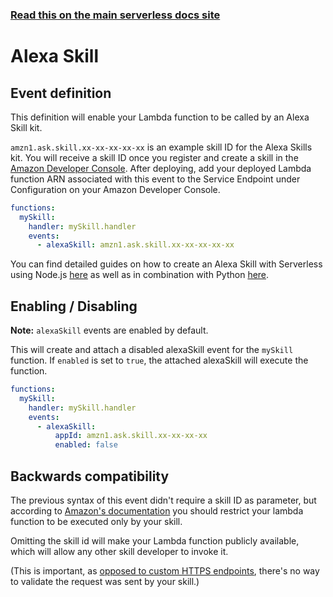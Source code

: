 <!--
title: Serverless Framework - AWS Lambda Events - Alexa Skill
short_title: AWS Lambda Events - Alexa Skill
description: Setting up AWS Alexa Skill Events with AWS Lambda via the Serverless Framework
keywords: ['Serverless Framework', 'AWS Lambda', 'Alexa Skill', 'Alexa events']
-->

<!-- DOCS-SITE-LINK:START automatically generated  -->

### [Read this on the main serverless docs site](https://www.serverless.com/framework/docs/providers/aws/events/alexa-skill)

<!-- DOCS-SITE-LINK:END -->

# Alexa Skill

## Event definition

This definition will enable your Lambda function to be called by an Alexa Skill kit.

`amzn1.ask.skill.xx-xx-xx-xx-xx` is an example skill ID for the Alexa Skills kit. You will receive a skill ID once you register and create a skill in the [Amazon Developer Console](https://developer.amazon.com/).
After deploying, add your deployed Lambda function ARN associated with this event to the Service Endpoint under Configuration on your Amazon Developer Console.

```yml
functions:
  mySkill:
    handler: mySkill.handler
    events:
      - alexaSkill: amzn1.ask.skill.xx-xx-xx-xx-xx
```

You can find detailed guides on how to create an Alexa Skill with Serverless using Node.js [here](https://github.com/serverless/examples/tree/master/aws-node-alexa-skill) as well as in combination with Python [here](https://github.com/serverless/examples/tree/master/aws-python-alexa-skill).

## Enabling / Disabling

**Note:** `alexaSkill` events are enabled by default.

This will create and attach a disabled alexaSkill event for the `mySkill` function. If `enabled` is set to `true`, the attached alexaSkill will execute the function.

```yaml
functions:
  mySkill:
    handler: mySkill.handler
    events:
      - alexaSkill:
          appId: amzn1.ask.skill.xx-xx-xx-xx
          enabled: false
```

## Backwards compatibility

The previous syntax of this event didn't require a skill ID as parameter, but according to [Amazon's documentation](https://developer.amazon.com/docs/custom-skills/host-a-custom-skill-as-an-aws-lambda-function.html#configuring-the-alexa-skills-kit-trigger) you should restrict your lambda function to be executed only by your skill.

Omitting the skill id will make your Lambda function publicly available, which will allow any other skill developer to invoke it.

(This is important, as [opposed to custom HTTPS endpoints](https://developer.amazon.com/docs/custom-skills/handle-requests-sent-by-alexa.html#request-verify), there's no way to validate the request was sent by your skill.)

